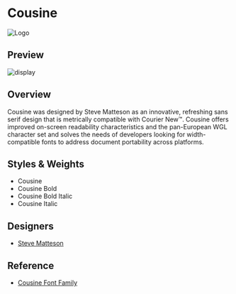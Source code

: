 
# Cousine



![Logo](https://raw.githubusercontent.com/ProgrammingFonts/ProgrammingFonts/master/font/Cousine/cousine-font-1-big.png)



## Preview

![display](https://raw.githubusercontent.com/ProgrammingFonts/ProgrammingFonts/master/font/Cousine/cousine-font-4-big.png)


## Overview

Cousine was designed by Steve Matteson as an innovative, refreshing sans serif design that is metrically compatible with Courier New™. Cousine offers improved on-screen readability characteristics and the pan-European WGL character set and solves the needs of developers looking for width-compatible fonts to address document portability across platforms.
## Styles & Weights

- Cousine
- Cousine Bold
- Cousine Bold Italic
- Cousine Italic

## Designers

- [Steve Matteson](https://www.1001fonts.com/users/stevematteson/)


## Reference

 - [Cousine Font Family](https://www.1001fonts.com/cousine-font.html)
 

